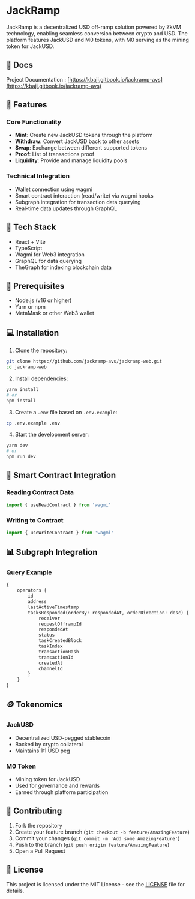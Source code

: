 # JackRamp

JackRamp is a decentralized USD off-ramp solution powered by ZkVM technology, enabling seamless conversion between crypto and USD. The platform features JackUSD and M0 tokens, with M0 serving as the mining token for JackUSD.

## 📧 Docs

Project Documentation : [https://kbaji.gitbook.io/jackramp-avs](https://kbaji.gitbook.io/jackramp-avs)

## 🌟 Features

### Core Functionality
- **Mint**: Create new JackUSD tokens through the platform
- **Withdraw**: Convert JackUSD back to other assets
- **Swap**: Exchange between different supported tokens
- **Proof**: List of transactions proof
- **Liquidity**: Provide and manage liquidity pools

### Technical Integration
- Wallet connection using wagmi
- Smart contract interaction (read/write) via wagmi hooks
- Subgraph integration for transaction data querying
- Real-time data updates through GraphQL

## 🚀 Tech Stack

- React + Vite
- TypeScript
- Wagmi for Web3 integration
- GraphQL for data querying
- TheGraph for indexing blockchain data

## 🔧 Prerequisites

- Node.js (v16 or higher)
- Yarn or npm
- MetaMask or other Web3 wallet

## 💻 Installation

1. Clone the repository:
```bash
git clone https://github.com/jackramp-avs/jackramp-web.git
cd jackramp-web
```

2. Install dependencies:
```bash
yarn install
# or
npm install
```

3. Create a `.env` file based on `.env.example`:
```bash
cp .env.example .env
```

4. Start the development server:
```bash
yarn dev
# or
npm run dev
```

## 🔗 Smart Contract Integration

### Reading Contract Data
```typescript
import { useReadContract } from 'wagmi'
```

### Writing to Contract
```typescript
import { useWriteContract } from 'wagmi'
```

## 📊 Subgraph Integration

### Query Example
```graphql
{
    operators {
        id
        address
        lastActiveTimestamp
        tasksResponded(orderBy: respondedAt, orderDirection: desc) {
            receiver
            requestOfframpId
            respondedAt
            status
            taskCreatedBlock
            taskIndex
            transactionHash
            transactionId
            createdAt
            channelId
        }
    }
}
```

## 🪙 Tokenomics

### JackUSD
- Decentralized USD-pegged stablecoin
- Backed by crypto collateral
- Maintains 1:1 USD peg

### M0 Token
- Mining token for JackUSD
- Used for governance and rewards
- Earned through platform participation

## 🤝 Contributing

1. Fork the repository
2. Create your feature branch (`git checkout -b feature/AmazingFeature`)
3. Commit your changes (`git commit -m 'Add some AmazingFeature'`)
4. Push to the branch (`git push origin feature/AmazingFeature`)
5. Open a Pull Request

## 📝 License

This project is licensed under the MIT License - see the [LICENSE](LICENSE) file for details.